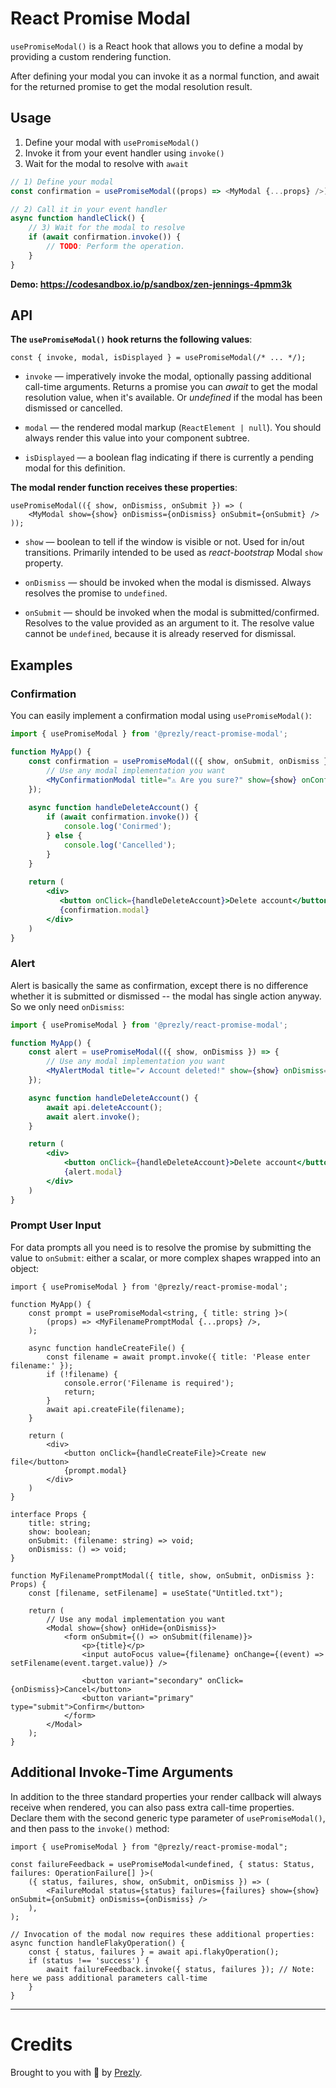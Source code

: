 # React Promise Modal

`usePromiseModal()` is a React hook that allows you to define a modal
by providing a custom rendering function.

After defining your modal you can invoke it as a normal function,
and await for the returned promise to get the modal resolution result.

## Usage

1. Define your modal with `usePromiseModal()`
2. Invoke it from your event handler using `invoke()`
3. Wait for the modal to resolve with `await`

```js
// 1) Define your modal
const confirmation = usePromiseModal((props) => <MyModal {...props} />);

// 2) Call it in your event handler
async function handleClick() {
    // 3) Wait for the modal to resolve
    if (await confirmation.invoke()) {
        // TODO: Perform the operation.
    }
}
```

**Demo: https://codesandbox.io/p/sandbox/zen-jennings-4pmm3k**

## API

**The `usePromiseModal()` hook returns the following values**:

```tsx
const { invoke, modal, isDisplayed } = usePromiseModal(/* ... */);
```

- `invoke` — imperatively invoke the modal, optionally passing additional call-time arguments.
  Returns a promise you can _await_ to get the modal resolution value, when it's available. 
  Or _undefined_ if the modal has been dismissed or cancelled.

- `modal` — the rendered modal markup (`ReactElement | null`). You should always render this
  value into your component subtree.

- `isDisplayed` — a boolean flag indicating if there is currently a pending modal
  for this definition.

**The modal render function receives these properties**:

```tsx
usePromiseModal(({ show, onDismiss, onSubmit }) => (
    <MyModal show={show} onDismiss={onDismiss} onSubmit={onSubmit} />
));
```


- `show` — boolean to tell if the window is visible or not. 
   Used for in/out transitions. 
   Primarily intended to be used as *react-bootstrap* Modal `show` property.

- `onDismiss` — should be invoked when the modal is dismissed.
  Always resolves the promise to `undefined`.

- `onSubmit` — should be invoked when the modal is submitted/confirmed. 
   Resolves to the value provided as an argument to it.
   The resolve value cannot be `undefined`, because it is already reserved for dismissal.


## Examples

### Confirmation

You can easily implement a confirmation modal using `usePromiseModal()`:

```jsx
import { usePromiseModal } from '@prezly/react-promise-modal';

function MyApp() {
    const confirmation = usePromiseModal(({ show, onSubmit, onDismiss }) => {
        // Use any modal implementation you want
        <MyConfirmationModal title="⚠️ Are you sure?" show={show} onConfirm={() => onSubmit(true)} onDismiss={onDismiss} />
    });
    
    async function handleDeleteAccount() {
        if (await confirmation.invoke()) {
            console.log('Conirmed');
        } else {
            console.log('Cancelled');
        }
    }
    
    return (
        <div>
           <button onClick={handleDeleteAccount}>Delete account</button>
           {confirmation.modal}
        </div>
    )
}
```

### Alert

Alert is basically the same as confirmation, except there is no difference whether
it is submitted or dismissed -- the modal has single action anyway. 
So we only need `onDismiss`:

```jsx
import { usePromiseModal } from '@prezly/react-promise-modal';

function MyApp() {
    const alert = usePromiseModal(({ show, onDismiss }) => {
        // Use any modal implementation you want
        <MyAlertModal title="✔ Account deleted!" show={show} onDismiss={onDismiss} />
    });

    async function handleDeleteAccount() {
        await api.deleteAccount();
        await alert.invoke();
    }

    return (
        <div>
            <button onClick={handleDeleteAccount}>Delete account</button>
            {alert.modal}
        </div>
    )
}

```

### Prompt User Input

For data prompts all you need is to resolve the promise by submitting the value to `onSubmit`:
either a scalar, or more complex shapes wrapped into an object:

```tsx
import { usePromiseModal } from '@prezly/react-promise-modal';

function MyApp() {
    const prompt = usePromiseModal<string, { title: string }>(
        (props) => <MyFilenamePromptModal {...props} />,
    );

    async function handleCreateFile() {
        const filename = await prompt.invoke({ title: 'Please enter filename:' });
        if (!filename) {
            console.error('Filename is required');
            return;
        }
        await api.createFile(filename);
    }

    return (
        <div>
            <button onClick={handleCreateFile}>Create new file</button>
            {prompt.modal}
        </div>
    )
}

interface Props {
    title: string;
    show: boolean;
    onSubmit: (filename: string) => void;
    onDismiss: () => void;
}

function MyFilenamePromptModal({ title, show, onSubmit, onDismiss }: Props) {
    const [filename, setFilename] = useState("Untitled.txt");

    return (
        // Use any modal implementation you want
        <Modal show={show} onHide={onDismiss}>
            <form onSubmit={() => onSubmit(filename)}>
                <p>{title}</p>
                <input autoFocus value={filename} onChange={(event) => setFilename(event.target.value)} />

                <button variant="secondary" onClick={onDismiss}>Cancel</button>
                <button variant="primary" type="submit">Confirm</button>
            </form>
        </Modal>
    );
}
```

## Additional Invoke-Time Arguments

In addition to the three standard properties your render callback will always receive when rendered,
you can also pass extra call-time properties. Declare them with the second generic type parameter of `usePromiseModal()`,
and then pass to the `invoke()` method:

```tsx
import { usePromiseModal } from "@prezly/react-promise-modal";

const failureFeedback = usePromiseModal<undefined, { status: Status, failures: OperationFailure[] }>(
    ({ status, failures, show, onSubmit, onDismiss }) => (
        <FailureModal status={status} failures={failures} show={show} onSubmit={onSubmit} onDismiss={onDismiss} />
    ),
);

// Invocation of the modal now requires these additional properties:
async function handleFlakyOperation() {
    const { status, failures } = await api.flakyOperation();
    if (status !== 'success') {
        await failureFeedback.invoke({ status, failures }); // Note: here we pass additional parameters call-time
    }
}
```

------------------

# Credits

Brought to you with :metal: by [Prezly](https://www.prezly.com/?utm_source=github&utm_campaign=react-promise-modal).
